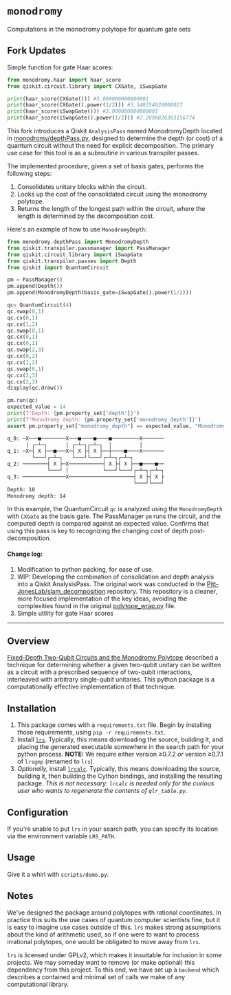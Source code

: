 # `monodromy`

Computations in the monodromy polytope for quantum gate sets

## Fork Updates

Simple function for gate Haar scores:
```python
from monodromy.haar import haar_score
from qiskit.circuit.library import CXGate, iSwapGate

print(haar_score(CXGate())) #3.000000000000001
print(haar_score(CXGate().power(1/2))) #3.540254820808027
print(haar_score(iSwapGate())) #3.000000000000001
print(haar_score(iSwapGate().power(1/2))) #2.2098826363156774
```

This fork introduces a Qiskit `AnalysisPass` named MonodromyDepth located in [monodromy/depthPass.py](monodromy/depthPass.py), designed to determine the depth (or cost) of a quantum circuit without the need for explicit decomposition. The primary use case for this tool is as a subroutine in various transpiler passes.

The implemented procedure, given a set of basis gates, performs the following steps:

1. Consolidates unitary blocks within the circuit.
2. Looks up the cost of the consolidated circuit using the monodromy polytope.
3. Returns the length of the longest path within the circuit, where the length is determined by the decomposition cost.

Here's an example of how to use `MonodromyDepth`:

```python
from monodromy.depthPass import MonodromyDepth
from qiskit.transpiler.passmanager import PassManager
from qiskit.circuit.library import iSwapGate
from qiskit.transpiler.passes import Depth
from qiskit import QuantumCircuit

pm = PassManager()
pm.append(Depth())
pm.append(MonodromyDepth(basis_gate=iSwapGate().power(1/2)))

qc= QuantumCircuit(4)
qc.swap(0,1)
qc.cx(0,1)
qc.cx(1,2)
qc.swap(0,1)
qc.cx(0,1)
qc.cx(0,1)
qc.swap(2,3)
qc.cx(0,2)
qc.cx(1,2)
qc.swap(0,1)
qc.cx(2,3)
qc.cx(2,3)
display(qc.draw())

pm.run(qc)
expected_value = 14
print(f"Depth: {pm.property_set['depth']}")
print(f"Monodromy depth: {pm.property_set['monodromy_depth']}")
assert pm.property_set["monodromy_depth"] == expected_value, "Monodromy depth not calculated correctly!"
```

```bash
q_0: ─X───■────────X───■────■────■─────────X───────
      │ ┌─┴─┐      │ ┌─┴─┐┌─┴─┐  │         │
q_1: ─X─┤ X ├──■───X─┤ X ├┤ X ├──┼────■────X───────
        └───┘┌─┴─┐   └───┘└───┘┌─┴─┐┌─┴─┐
q_2: ────────┤ X ├─X───────────┤ X ├┤ X ├──■────■──
             └───┘ │           └───┘└───┘┌─┴─┐┌─┴─┐
q_3: ──────────────X─────────────────────┤ X ├┤ X ├
                                         └───┘└───┘
Depth: 10
Monodromy depth: 14
```

In this example, the QuantumCircuit `qc` is analyzed using the `MonodromyDepth` with `CXGate` as the basis gate. The PassManager `pm` runs the circuit, and the computed depth is compared against an expected value. Confirms that using this pass is key to recognizing the changing cost of depth post-decomposition.

#### Change log:

1. Modification to python packing, for ease of use.
2. WIP: Developing the combination of consolidation and depth analysis into a Qiskit AnalysisPass.
   The original work was conducted in the [Pitt-JonesLab/slam_decomposition](https://github.com/Pitt-JonesLab/slam_decomposition) repository. This repository is a cleaner, more focused implementation of the key ideas, avoiding the complexities found in the original [polytope_wrap.py](https://github.com/Pitt-JonesLab/slam_decomposition/blob/main/src/slam/utils/polytopes/polytope_wrap.py) file.
3. Simple utility for gate Haar scores
---

## Overview

[Fixed-Depth Two-Qubit Circuits and the Monodromy Polytope](https://arxiv.org/abs/1904.10541) described a technique for determining whether a given two-qubit unitary can be written as a circuit with a prescribed sequence of two-qubit interactions, interleaved with arbitrary single-qubit unitaries.
This python package is a computationally effective implementation of that technique.

## Installation

1. This package comes with a `requirements.txt` file.
   Begin by installing those requirements, using `pip -r requirements.txt`.
2. Install [`lrs`](http://cgm.cs.mcgill.ca/~avis/C/lrs.html).
   Typically, this means downloading the source, building it, and placing the generated executable somewhere in the search path for your python process.
   **NOTE:** We require either version ≥0.7.2 _or_ version ≥0.7.1 of `lrsgmp` (renamed to `lrs`).
3. _Optionally,_ install [`lrcalc`](https://sites.math.rutgers.edu/~asbuch/lrcalc/). Typically, this means downloading the source, building it, then building the Cython bindings, and installing the resulting package. _This is not necessary: `lrcalc` is needed only for the curious user who wants to regenerate the contents of `qlr_table.py`._

## Configuration

If you're unable to put `lrs` in your search path, you can specify its location via the environment variable `LRS_PATH`.

## Usage

Give it a whirl with `scripts/demo.py`.

## Notes

We've designed the package around polytopes with rational coordinates.
In practice this suits the use cases of quantum computer scientists fine, but it is easy to imagine use cases outside of this.
`lrs` makes strong assumptions about the kind of arithmetic used, so if one were to want to process irrational polytopes, one would be obligated to move away from `lrs`.

`lrs` is licensed under GPLv2, which makes it insuitable for inclusion in some projects.
We may someday want to remove (or make optional) this dependency from this project.
To this end, we have set up a `backend` which describes a contained and minimal set of calls we make of any computational library.
